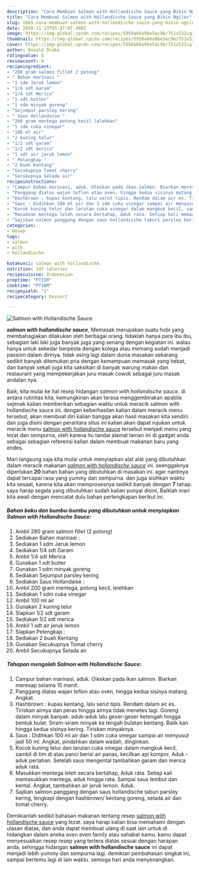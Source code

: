 ```yaml
---
description: "Cara Membuat Salmon with Hollandische Sauce yang Bikin Ngiler"
title: "Cara Membuat Salmon with Hollandische Sauce yang Bikin Ngiler"
slug: 1665-cara-membuat-salmon-with-hollandische-sauce-yang-bikin-ngiler
date: 2020-11-13T05:37:07.490Z
image: https://img-global.cpcdn.com/recipes/5950a66a9be5ac9b/751x532cq70/salmon-with-hollandische-sauce-foto-resep-utama.jpg
thumbnail: https://img-global.cpcdn.com/recipes/5950a66a9be5ac9b/751x532cq70/salmon-with-hollandische-sauce-foto-resep-utama.jpg
cover: https://img-global.cpcdn.com/recipes/5950a66a9be5ac9b/751x532cq70/salmon-with-hollandische-sauce-foto-resep-utama.jpg
author: Donald Drake
ratingvalue: 5
reviewcount: 8
recipeingredient:
- "280 gram salmon fillet 2 potong"
- " Bahan marinasi "
- "1 sdm Jeruk lemon"
- "1/4 sdt Garam"
- "1/4 sdt Merica"
- "1 sdt butter"
- "1 sdm minyak goreng"
- "Sejumput parsley kering"
- " Saus Hollandaise "
- "200 gram mentega potong kecil lelehkan"
- "1 sdm cuka vinegar"
- "100 ml air"
- "2 kuning telur"
- "1/2 sdt garam"
- "1/2 sdt merica"
- "1 sdt air jeruk lemon"
- " Pelengkap "
- "2 buah Kentang"
- "Secukupnya Tomat cherry"
- "Secukupnya Selada air"
recipeinstructions:
- "Campur bahan marinasi, aduk. Oleskan pada ikan salmon. Biarkan meresap selama 15 menit."
- "Panggang diatas wajan teflon atau oven, hingga kedua sisinya matang. Angkat."
- "Hashbrown : kupas kentang, lalu serut tipis. Rendam dalam air es. Tiriskan airnya dan peras hingga airnya tidak menetes lagi. Goreng dalam minyak banyak. aduk-aduk lalu geser-geser ketengah hingga bentuk bulat. Siram-siram minyak ke tengah bulatan kentang. Balik kan hingga kedua sisinya kering. Tiriskan minyaknya."
- "Saus : Didihkan 100 ml air dan 1 sdm cuka vinegar sampai air menyusut jadi 50 ml. Angkat, pindahkan dalam wadah, dinginkan."
- "Kocok kuning telur dan larutan cuka vinegar dalam mangkuk kecil, sambil di tim di atas panci berisi air panas, kecilkan api kompor. Aduk - aduk perlahan. Setelah saus mengental tambahkan garam dan merica aduk rata."
- "Masukkan mentega leleh secara bertahap, Aduk rata. Setiap kali memasukkan mentega, aduk hingga rata. Sampai saus lembut dan kental. Angkat, tambahkan air jeruk lemon. Aduk."
- "Sajikan salmon panggang dengan saus hollandische taburi parsley kering, lengkapi dengan hashbrown/ kentang goreng, selada air dan tomat cherry."
categories:
- Resep
tags:
- salmon
- with
- hollandische

katakunci: salmon with hollandische 
nutrition: 247 calories
recipecuisine: Indonesian
preptime: "PT15M"
cooktime: "PT38M"
recipeyield: "1"
recipecategory: Dessert

---
```



![Salmon with Hollandische Sauce](https://img-global.cpcdn.com/recipes/5950a66a9be5ac9b/751x532cq70/salmon-with-hollandische-sauce-foto-resep-utama.jpg)

<b><i>salmon with hollandische sauce</i></b>, Memasak merupakan suatu hobi yang membahagiakan dilakukan oleh berbagai orang. tidaklah hanya para ibu ibu, sebagian laki laki juga banyak juga yang senang dengan kegiatan ini. walau hanya untuk sekedar berpesta dengan kolega atau memang sudah menjadi passion dalam dirinya. tidak asing lagi dalam dunia masakan sekarang sedikit banyak ditemukan pria dengan kemampuan memasak yang hebat, dan banyak sekali juga kita saksikan di banyak warung makan dan restaurant yang mempekerjakan juru masak cowok sebagai juru masak andalan nya.



Baik, kita mulai ke hal resep hidangan <i>salmon with hollandische sauce</i>. di antara rutinitas kita, kemungkinan akan terasa menggembirakan apabila sejenak kalian memberikan sebagian waktu untuk meracik salmon with hollandische sauce ini. dengan keberhasilan kalian dalam meracik menu tersebut, akan membuat diri kalian bangga akan hasil masakan kita sendiri. dan juga disini dengan perantara situs ini kalian akan dapat rujukan untuk meracik menu <u>salmon with hollandische sauce</u> tersebut menjadi menu yang lezat dan sempurna, oleh karena itu tandai alamat laman ini di gadget anda sebagai sebagian referensi kalian dalam membuat makanan baru yang endes.


Mari langsung saja kita mulai untuk menyiapkan alat alat yang dibutuhkan dalam meracik makanan <u><i>salmon with hollandische sauce</i></u> ini. seenggaknya diperlukan <b>20</b> bahan bahan yang dibutuhkan di masakan ini. agar nantinya dapat tercapai rasa yang yummy dan sempurna. dan juga sisihkan waktu kita sesaat, karena kita akan memprosesnya sedikit banyak dengan <b>7</b> tahap. saya harap segala yang dibutuhkan sudah kalian punyai disini, Baiklah mari kita awali dengan mencatat dulu bahan perlengkapan berikut ini.

<!--inarticleads1-->

##### Bahan baku dan bumbu-bumbu yang dibutuhkan untuk menyiapkan Salmon with Hollandische Sauce:

1. Ambil 280 gram salmon fillet (2 potong)
1. Sediakan  Bahan marinasi :
1. Sediakan 1 sdm Jeruk lemon
1. Sediakan 1/4 sdt Garam
1. Ambil 1/4 sdt Merica
1. Gunakan 1 sdt butter
1. Gunakan 1 sdm minyak goreng
1. Sediakan Sejumput parsley kering
1. Sediakan  Saus Hollandaise :
1. Ambil 200 gram mentega, potong kecil, lelehkan
1. Sediakan 1 sdm cuka vinegar
1. Ambil 100 ml air
1. Gunakan 2 kuning telur
1. Siapkan 1/2 sdt garam
1. Sediakan 1/2 sdt merica
1. Ambil 1 sdt air jeruk lemon
1. Siapkan  Pelengkap :
1. Sediakan 2 buah Kentang
1. Gunakan Secukupnya Tomat cherry
1. Ambil Secukupnya Selada air




<!--inarticleads2-->

##### Tahapan mengolah Salmon with Hollandische Sauce:

1. Campur bahan marinasi, aduk. Oleskan pada ikan salmon. Biarkan meresap selama 15 menit.
1. Panggang diatas wajan teflon atau oven, hingga kedua sisinya matang. Angkat.
1. Hashbrown : kupas kentang, lalu serut tipis. Rendam dalam air es. Tiriskan airnya dan peras hingga airnya tidak menetes lagi. Goreng dalam minyak banyak. aduk-aduk lalu geser-geser ketengah hingga bentuk bulat. Siram-siram minyak ke tengah bulatan kentang. Balik kan hingga kedua sisinya kering. Tiriskan minyaknya.
1. Saus : Didihkan 100 ml air dan 1 sdm cuka vinegar sampai air menyusut jadi 50 ml. Angkat, pindahkan dalam wadah, dinginkan.
1. Kocok kuning telur dan larutan cuka vinegar dalam mangkuk kecil, sambil di tim di atas panci berisi air panas, kecilkan api kompor. Aduk - aduk perlahan. Setelah saus mengental tambahkan garam dan merica aduk rata.
1. Masukkan mentega leleh secara bertahap, Aduk rata. Setiap kali memasukkan mentega, aduk hingga rata. Sampai saus lembut dan kental. Angkat, tambahkan air jeruk lemon. Aduk.
1. Sajikan salmon panggang dengan saus hollandische taburi parsley kering, lengkapi dengan hashbrown/ kentang goreng, selada air dan tomat cherry.




Demikianlah sedikit bahasan makanan tentang resep <u>salmon with hollandische sauce</u> yang lezat. saya harap kalian bisa memahami dengan ulasan diatas, dan anda dapat membuat ulang di saat lain untuk di hidangkan dalam aneka even even family atau sahabat kamu. kamu dapat menyesuaikan resep resep yang tertera diatas sesuai dengan harapan anda, sehingga hidangan <b>salmon with hollandische sauce</b> ini dapat menjadi lebih yummy dan sempurna lagi. demikian pembahasan singkat ini, sampai bertemu lagi di lain waktu. semoga hari anda menyenangkan.
